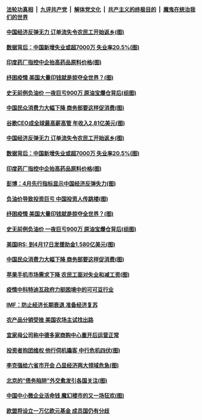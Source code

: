 ####  [法轮功真相](../../../../basic/blob/master/README.md?t=04270031) &nbsp;|&nbsp; [九评共产党](../../../../9ping.md/blob/master/README.md?t=04270031) &nbsp;|&nbsp; [解体党文化](../../../../jtdwh.md/blob/master/README.md?t=04270031)  &nbsp;|&nbsp; [共产主义的终极目的](../../../../gczydzjmd.md/blob/master/README.md?t=04270031) &nbsp;|&nbsp; [魔鬼在统治我们的世界](../../../../mgztzwmdsj.md/blob/master/README.md?t=04270031) 

#### [中国经济反弹无力 订单流失令农民工开始返乡(图)](../pages/p5/931206.md?t=04270031) 

#### [数据背后：中国新增失业或超7000万 失业率20.5%(图)](../pages/p5/931203.md?t=04270031) 

#### [印度药厂指控中企抬高药品原料价格(图)](../pages/p5/931177.md?t=04270031) 

#### [纾困疫情 美国大量印钱就是掠夺全世界？(图)](../pages/p5/931112.md?t=04270031) 

#### [史无前例负油价 一夜巨亏900万 原油宝爆仓背后(组图)](../pages/p5/931018.md?t=04270031) 

#### [中国民众消费力大幅下降 商务部要这样促消费(图)](../pages/p5/931090.md?t=04270031) 

#### [谷歌CEO成全球最高薪高管 年收入2.81亿美元(图)](../pages/p5/931217.md?t=04270031) 

#### [中国经济反弹无力 订单流失令农民工开始返乡(图)](../pages/p5/931206.md?t=04270031) 

#### [数据背后：中国新增失业或超7000万 失业率20.5%(图)](../pages/p5/931203.md?t=04270031) 

#### [印度药厂指控中企抬高药品原料价格(图)](../pages/p5/931177.md?t=04270031) 

#### [彭博：4月先行指标显示中国经济反弹失力(图)](../pages/p5/931176.md?t=04270031) 

#### [负油价导致投资巨亏 中国投资人传跳楼(图)](../pages/p5/931166.md?t=04270031) 

#### [纾困疫情 美国大量印钱就是掠夺全世界？(图)](../pages/p5/931112.md?t=04270031) 

#### [史无前例负油价 一夜巨亏900万 原油宝爆仓背后(组图)](../pages/p5/931018.md?t=04270031) 

#### [美国IRS: 到4月17日发援助金1,580亿美元(图)](../pages/p5/931095.md?t=04270031) 

#### [中国民众消费力大幅下降 商务部要这样促消费(图)](../pages/p5/931090.md?t=04270031) 

#### [苹果手机市场需求下降 农民工面对失业和减工资(图)](../pages/p5/931080.md?t=04270031) 

#### [疫情中科特迪瓦政府力挺困境中的可可豆行业](../pages/p5/931079.md?t=04270031) 

#### [IMF：防止经济长期衰退 准备经济复苏](../pages/p5/931077.md?t=04270031) 

#### [农产品分销受挫 美国农场主试找出路](../pages/p5/931076.md?t=04270031) 

#### [宜家母公司称中德多家商购中心重开后运营正常](../pages/p5/931075.md?t=04270031) 

#### [投资者抱团维权 他行伺机撬客 中行危机四伏(图)](../pages/p5/931073.md?t=04270031) 

#### [李克强给六省市开会 凸显经济两大领域危急(图)](../pages/p5/930986.md?t=04270031) 

#### [北京的“债务陷阱”外交愈发引各国关注(图)](../pages/p5/930982.md?t=04270031) 

#### [中国中小微企业活命钱 魔幻楼市的又一场狂欢(图)](../pages/p5/931009.md?t=04270031) 

#### [欧盟将设立一万亿欧元基金 成员国仍有分歧](../pages/p5/930988.md?t=04270031) 

